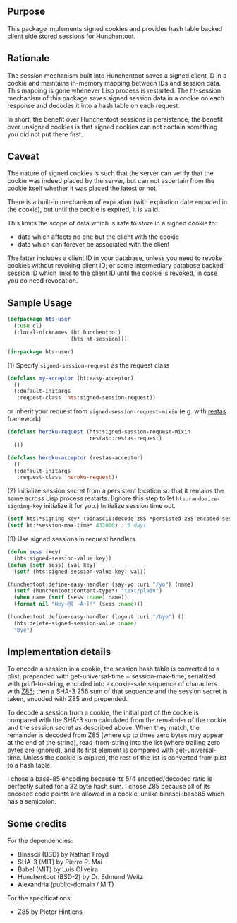 ## Purpose

This package implements signed cookies and provides hash table backed
client side stored sessions for Hunchentoot.

## Rationale

The session mechanism built into Hunchentoot saves a signed client ID
in a cookie and maintains in-memory mapping between IDs and session
data.  This mapping is gone whenever Lisp process is restarted.  The
ht-session mechanism of this package saves signed session data in a
cookie on each response and decodes it into a hash table on each
request.

In short, the benefit over Hunchentoot sessions is persistence, the
benefit over unsigned cookies is that signed cookies can not contain
something you did not put there first.

## Caveat

The nature of signed cookies is such that the server can verify that
the cookie was indeed placed by the server, but can not ascertain from
the cookie itself whether it was placed the latest or not.

There is a built-in mechanism of expiration (with expiration date
encoded in the cookie), but until the cookie is expired, it is valid.

This limits the scope of data which is safe to store in a signed cookie to:

- data which affects no one but the client with the cookie
- data which can forever be associated with the client

The latter includes a client ID in your database, unless you need to
revoke cookies without revoking client ID; or some intermediary
database backed session ID which links to the client ID until the
cookie is revoked, in case you do need revocation.

## Sample Usage

```lisp
(defpackage hts-user
  (:use cl)
  (:local-nicknames (ht hunchentoot)
                    (hts ht-session)))

(in-package hts-user)
```

(1) Specify `signed-session-request` as the request class

```lisp
(defclass my-acceptor (ht:easy-acceptor)
  ()
  (:default-initargs
   :request-class 'hts:signed-session-request))
```

or inherit your request from `signed-session-request-mixin` (e.g. with
[restas](https://github.com/archimag/restas) framework)

```lisp
(defclass heroku-request (hts:signed-session-request-mixin
                          restas::restas-request)
  ())

(defclass heroku-acceptor (restas-acceptor)
  ()
  (:default-initargs
   :request-class 'heroku-request))
```

(2) Initialize session secret from a persistent location so that it remains the same across Lisp process restarts.  (Ignore this step to let `hts:randomize-signing-key` initialize it for you.)  Initialize session time out.

```lisp
(setf hts:*signing-key* (binascii:decode-z85 *persisted-z85-encoded-session-secret*))
(setf ht:*session-max-time* 432000) ; 5 days
```

(3) Use signed sessions in request handlers.

```lisp
(defun sess (key)
  (hts:signed-session-value key))
(defun (setf sess) (val key)
  (setf (hts:signed-session-value key) val))

(hunchentoot:define-easy-handler (say-yo :uri "/yo") (name)
  (setf (hunchentoot:content-type*) "text/plain")
  (when name (setf (sess :name) name))
  (format nil "Hey~@[ ~A~]!" (sess :name)))

(hunchentoot:define-easy-handler (logout :uri "/bye") ()
  (hts:delete-signed-session-value :name)
  "Bye")
```

## Implementation details

To encode a session in a cookie, the session hash table is converted
to a plist, prepended with get-universal-time + session-max-time,
serialized with prin1-to-string, encoded into a cookie-safe sequence
of characters with [Z85](http://rfc.zeromq.org/spec:32); then a SHA-3 256
sum of that sequence and the session secret is taken, encoded with Z85
and prepended.

To decode a session from a cookie, the initial part of the cookie is
compared with the SHA-3 sum calculated from the remainder of the
cookie and the session secret as described above.  When they match,
the remainder is decoded from Z85 (where up to three zero bytes may
appear at the end of the string), read-from-string into the list
(where trailing zero bytes are ignored), and its first element is
compared with get-universal-time.  Unless the cookie is expired, the
rest of the list is converted from plist to a hash table.

I chose a base-85 encoding because its 5/4 encoded/decoded ratio is
perfectly suited for a 32 byte hash sum.  I chose Z85 because all of
its encoded code points are allowed in a cookie, unlike
binascii:base85 which has a semicolon.

## Some credits

For the dependencies:

- Binascii (BSD) by Nathan Froyd
- SHA-3 (MIT) by Pierre R. Mai
- Babel (MIT) by Luis Oliveira
- Hunchentoot (BSD-2) by Dr. Edmund Weitz
- Alexandria (public-domain / MIT)

For the specifications:

- Z85 by Pieter Hintjens
